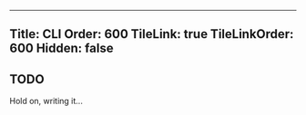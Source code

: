 ﻿----
Title: CLI
Order: 600
TileLink: true
TileLinkOrder: 600
Hidden: false
----

## TODO
Hold on, writing it...